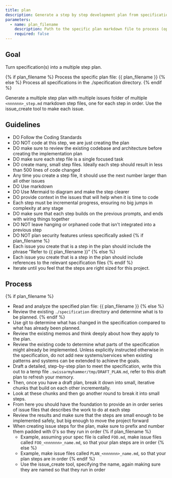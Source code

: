 ```yaml
---
title: plan
description: Generate a step by step development plan from specification(s).
parameters:
  - name: plan_filename
    description: Path to the specific plan markdown file to process (optional)
    required: false
---
```


## Goal

Turn specification(s) into a multiple step plan.

{% if plan_filename %}
Process the specific plan file: {{ plan_filename }}
{% else %}
Process all specifications in the ./specification directory.
{% endif %}

Generate a multiple step plan with multiple issues folder of multiple `<nnnnnn>_step.md` markdown step files, one for each step in order. Use the issue_create tool to make each issue.


## Guidelines

- DO Follow the Coding Standards
- DO NOT code at this step, we are just creating the plan
- DO make sure to review the existing codebase and architecture before creating the implementation plan
- DO make sure each step file is a single focused task
- DO create many, small step files. Ideally each step should result in less than 500 lines of code changed
- Any time you create a step file, it should use the next number larger than all other issues
- DO Use markdown
- DO Use Mermaid to diagram and make the step clearer
- DO provide context in the issues that will help when it is time to code
- Each step must be incremental progress, ensuring no big jumps in complexity at any stage
- DO make sure that each step builds on the previous prompts, and ends with wiring things together
- DO NOT leave hanging or orphaned code that isn't integrated into a previous step
- DO NOT plan security features unless specifically asked
{% if plan_filename %}
- Each issue you create that is a step in the plan should include the phrase "Refer to {{ plan_filename }}"
{% else %}
- Each issue you create that is a step in the plan should include references to the relevant specification files
{% endif %}
- Iterate until you feel that the steps are right sized for this project.

## Process

{% if plan_filename %}
- Read and analyze the specified plan file: {{ plan_filename }}
{% else %}
- Review the existing `./specification` directory and determine what is to be planned.
{% endif %}
- Use git to determine what has changed in the specification compared to what has already been planned.
- Review the existing memos and think deeply about how they apply to the plan.
- Review the existing code to determine what parts of the specification might already be implemented.  Unless explicitly instructed otherwise in the specification, do not add new systems/services when existing patterns and systems can be extended to achieve the goals.
- Draft a detailed, step-by-step plan to meet the specification, write this out to a temp file `.swissarmyhammer/tmp/DRAFT_PLAN.md`, refer to this draft plan to refresh your memory.
- Then, once you have a draft plan, break it down into small, iterative chunks that build on each other incrementally.
- Look at these chunks and then go another round to break it into small steps.
- From here you should have the foundation to provide an in order series of issue files that describes the work to do at each step
- Review the results and make sure that the steps are small enough to be implemented safely, but big enough to move the project forward
- When creating issue steps for the plan, make sure to prefix and number them padded with 0's so they run in order
{% if plan_filename %}
  - Example, assuming your spec file is called `FOO.md`, make issue files called `FOO_<nnnnnn>_name.md`, so that your plan steps are in order
{% else %}
  - Example, make issue files called `PLAN_<nnnnnn>_name.md`, so that your plan steps are in order
{% endif %}
  - Use the issue_create tool, specifying the name, again making sure they are named so that they run in order
